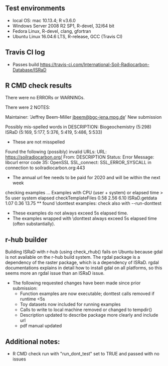 ## Test environments
* local OS: mac 10.13.4; R v3.6.0
* Windows Server 2008 R2 SP1, R-devel, 32/64 bit
* Fedora Linux, R-devel, clang, gfortran
* Ubuntu Linux 16.04.6 LTS, R-release, GCC (Travis CI)

## Travis CI log
* Passes build
<https://travis-ci.com/International-Soil-Radiocarbon-Database/ISRaD>

## R CMD check results
There were no ERRORs or WARNINGs.

There were 2 NOTES:

  Maintainer: 'Jeffrey Beem-Miller <jbeem@bgc-jena.mpg.de>'
  New submission

  Possibly mis-spelled words in DESCRIPTION:
  Biogeochemistry (5:298)
  ISRaD (5:169, 5:177, 5:376, 5:419, 5:486, 5:533)
  * These are not misspelled

  Found the following (possibly) invalid URLs:
  URL: https://soilradiocarbon.org/
    From: DESCRIPTION
    Status: Error
    Message: libcurl error code 35:
      	OpenSSL SSL_connect: SSL_ERROR_SYSCALL in connection to soilradiocarbon.org:443
  * The annual url fee needs to be paid for 2020 and will be within the next week

  checking examples ...
  Examples with CPU (user + system) or elapsed time > 5s
                     user system elapsed
  checkTemplateFiles 0.58   2.56    6.10
  ISRaD.getdata      1.07   0.36   13.75
  ** found \donttest examples: check also with --run-donttest
  * These examples do not always exceed 5s elapsed time.
  * The examples wrapped with \donttest always exceed 5s elapsed time (often substantially).

## r-hub builder
Building ISRaD with r-hub (using check_rhub() fails on Ubuntu because gdal is not available on the r-hub build system. The rgdal package is a dependency of the raster package, which is a dependency of ISRaD. rgdal documentations explains in detail how to install gdal on all platforms, so this seems more an rgdal issue than an ISRaD issue.

* The following requested changes have been made since prior submission:
  * Function examples are now executable; donttest calls removed if runtime <5s
  * Toy datasets now included for running examples
  * Calls to write to local machine removed or changed to tempdir()
  * Description updated to describe package more clearly and include url
  * pdf manual updated

## Additional notes:
  * R CMD check run with "run_dont_test" set to TRUE and passed with no issues

